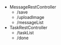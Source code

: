 - MessageRestController
  - /save
  - /uploadImage
  - /messageList
- TaskRestController
  - /taskList
  - /done
